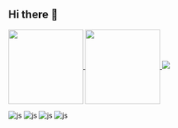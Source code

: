 ## Hi there 👋

<a href="#">
  <img height=150 align="center" src="https://github-readme-stats.vercel.app/api?username=hamsteak1488&theme=highcontrast" />
</a>
<a href="#">
  <img height=150 align="center" src="https://github-readme-stats.vercel.app/api/top-langs/?username=hamsteak1488&layout=compact&theme=highcontrast" />
</a>

<img src="https://img.shields.io/badge/Spring Boot-6db33f?style=plastic&logo=Spring Boot&logoColor=white"/>

![js](https://img.shields.io/badge/C%2B%2B-00599C?style=for-the-badge&logo=c%2B%2B&logoColor=white)
![js](https://img.shields.io/badge/Java-ED8B00?style=for-the-badge&logo=openjdk&logoColor=white)
![js](https://img.shields.io/badge/Spring-6DB33F?style=for-the-badge&logo=spring&logoColor=white)
![js](https://img.shields.io/badge/MySQL-00000F?style=for-the-badge&logo=mysql&logoColor=white)
